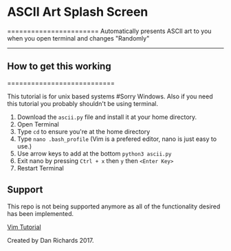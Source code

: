 # ASCII Art Splash Screen
=======================
Automatically presents ASCII art to you when you open terminal and changes "Randomly"


-----

## How to get this working
===========================

This tutorial is for unix based systems #Sorry Windows. Also if you need this tutorial you probably shouldn't be using terminal.

 1. Download the `ascii.py` file and install it at your home directory. 
 2. Open Terminal 
 3. Type `cd` to ensure you're at the home directory
 4. Type `nano .bash_profile` (Vim is a prefered editor, nano is just easy to use.)
 5. Use arrow keys to add at the bottom `python3 ascii.py`
 6. Exit nano by pressing `Ctrl + x` then `y` then `<Enter Key>`
 7. Restart Terminal
 
 ## Support
 This repo is not being supported anymore as all of the functionality desired has been implemented. 


[Vim Tutorial](http://www.openvim.com)



Created by Dan Richards 2017. 
